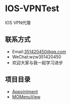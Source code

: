 # IOS-VPNTest
IOS VPN代理 

## 联系方式 
* Email:351420450@qq.com
* WeChat:wzw351420450 
* 欢迎大家与我一起学习进步

## 项目目录
* [Appointment](https://github.com/MoPellet/Appointment)
* [MOMenuView](https://github.com/MoPellet/MOMenuView)



